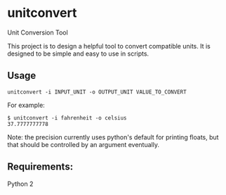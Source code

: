 # unitconvert
Unit Conversion Tool

This project is to design a helpful tool to convert compatible units.
It is designed to be simple and easy to use in scripts.

## Usage
```unitconvert -i INPUT_UNIT -o OUTPUT_UNIT VALUE_TO_CONVERT```

For example:

    $ unitconvert -i fahrenheit -o celsius
    37.7777777778

Note: the precision currently uses python's default for printing floats, but that should be controlled by an argument eventually.

## Requirements:
Python 2
